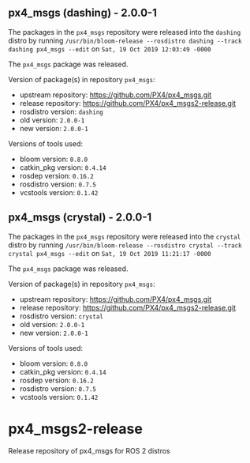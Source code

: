 ## px4_msgs (dashing) - 2.0.0-1

The packages in the `px4_msgs` repository were released into the `dashing` distro by running `/usr/bin/bloom-release --rosdistro dashing --track dashing px4_msgs --edit` on `Sat, 19 Oct 2019 12:03:49 -0000`

The `px4_msgs` package was released.

Version of package(s) in repository `px4_msgs`:

- upstream repository: https://github.com/PX4/px4_msgs.git
- release repository: https://github.com/PX4/px4_msgs2-release.git
- rosdistro version: `dashing`
- old version: `2.0.0-1`
- new version: `2.0.0-1`

Versions of tools used:

- bloom version: `0.8.0`
- catkin_pkg version: `0.4.14`
- rosdep version: `0.16.2`
- rosdistro version: `0.7.5`
- vcstools version: `0.1.42`


## px4_msgs (crystal) - 2.0.0-1

The packages in the `px4_msgs` repository were released into the `crystal` distro by running `/usr/bin/bloom-release --rosdistro crystal --track crystal px4_msgs --edit` on `Sat, 19 Oct 2019 11:21:17 -0000`

The `px4_msgs` package was released.

Version of package(s) in repository `px4_msgs`:

- upstream repository: https://github.com/PX4/px4_msgs.git
- release repository: https://github.com/PX4/px4_msgs2-release.git
- rosdistro version: `crystal`
- old version: `2.0.0-1`
- new version: `2.0.0-1`

Versions of tools used:

- bloom version: `0.8.0`
- catkin_pkg version: `0.4.14`
- rosdep version: `0.16.2`
- rosdistro version: `0.7.5`
- vcstools version: `0.1.42`


# px4_msgs2-release
Release repository of px4_msgs for ROS 2 distros
